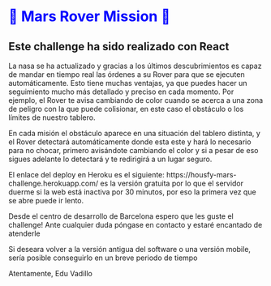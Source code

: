 <h1 style="color:blue"> 🚀  Mars Rover Mission 🚀 </h1>

<h2> Este challenge ha sido realizado con React </h2>

<p> La nasa se ha actualizado y gracias a los últimos descubrimientos es capaz de mandar en tiempo real las órdenes a su Rover para que se ejecuten automáticamente. Esto tiene muchas ventajas, ya que puedes hacer un seguimiento mucho más detallado y preciso en cada momento. Por ejemplo, el Rover te avisa cambiando de color cuando se acerca a una zona de peligro con la que puede colisionar, en este caso el obstáculo o los límites de nuestro tablero.  </p>

<p> En cada misión el obstáculo aparece en una situación del tablero distinta, y el Rover detectará automáticamente donde esta este y hará lo necesario para no chocar, primero avisándote cambiando el color y si a pesar de eso sigues adelante lo detectará y te redirigirá a un lugar seguro. </p>

<p> El enlace del deploy en Heroku es el siguiente: https://housfy-mars-challenge.herokuapp.com/ es la versión gratuita por lo que el servidor duerme si la web está inactiva por 30 minutos, por eso la primera vez que se abre puede ir lento.

<p> Desde el centro de desarrollo de Barcelona espero que les guste el challenge! Ante cualquier duda póngase en contacto y estaré encantado de atenderle </p>

<p> Si deseara volver a la versión antigua del software o una versión mobile, sería posible conseguirlo en un breve periodo de tiempo</p>

<p> Atentamente, Edu Vadillo </p>
